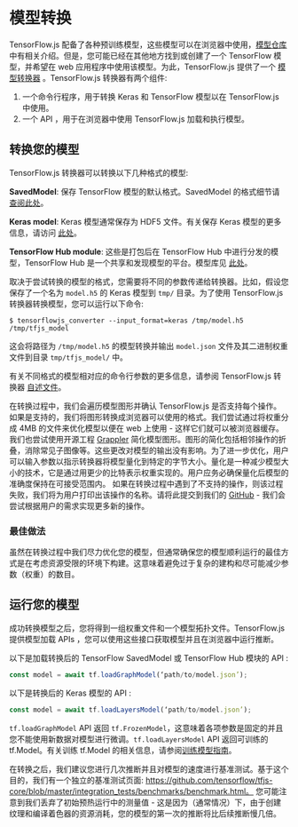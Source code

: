 # 模型转换

TensorFlow.js 配备了各种预训练模型，这些模型可以在浏览器中使用，[模型仓库](https://github.com/tensorflow/tfjs-models) 中有相关介绍。但是，您可能已经在其他地方找到或创建了一个 TensorFlow 模型，并希望在 web 应用程序中使用该模型。为此，TensorFlow.js 提供了一个 [模型转换器](https://github.com/tensorflow/tfjs-converter) 。TensorFlow.js 转换器有两个组件:

1. 一个命令行程序，用于转换 Keras 和 TensorFlow 模型以在 TensorFlow.js 中使用。
2. 一个 API ，用于在浏览器中使用 TensorFlow.js 加载和执行模型。

## 转换您的模型

TensorFlow.js 转换器可以转换以下几种格式的模型:

**SavedModel**: 保存 TensorFlow 模型的默认格式。SavedModel 的格式细节请 [查阅此处](https://www.tensorflow.org/guide/saved_model)。

**Keras model**: Keras 模型通常保存为 HDF5 文件。有关保存 Keras 模型的更多信息，请访问 [此处](https://keras.io/getting-started/faq/#savingloading-whole-models-architecture-weights-optimizer-state)。

**TensorFlow Hub module**: 这些是打包后在 TensorFlow Hub 中进行分发的模型，TensorFlow Hub 是一个共享和发现模型的平台。模型库见 [此处](tfhub.dev)。

取决于尝试转换的模型的格式，您需要将不同的参数传递给转换器。比如，假设您保存了一个名为 `model.h5` 的 Keras 模型到 `tmp/` 目录。为了使用 TensorFlow.js 转换器转换模型，您可以运行以下命令: 

    $ tensorflowjs_converter --input_format=keras /tmp/model.h5 /tmp/tfjs_model

这会将路径为 `/tmp/model.h5` 的模型转换并输出 `model.json` 文件及其二进制权重文件到目录 `tmp/tfjs_model/` 中。

有关不同格式的模型相对应的命令行参数的更多信息，请参阅 TensorFlow.js 转换器 [自述文件](https://github.com/tensorflow/tfjs-converter)。

在转换过程中，我们会遍历模型图形并确认 TensorFlow.js 是否支持每个操作。如果是支持的，我们将图形转换成浏览器可以使用的格式。我们尝试通过将权重分成 4MB 的文件来优化模型以便在 web 上使用 - 这样它们就可以被浏览器缓存。我们也尝试使用开源工程 [Grappler](https://github.com/tensorflow/tensorflow/tree/master/tensorflow/core/grappler) 简化模型图形。图形的简化包括相邻操作的折叠，消除常见子图像等。这些更改对模型的输出没有影响。为了进一步优化，用户可以输入参数以指示转换器将模型量化到特定的字节大小。量化是一种减少模型大小的技术，它是通过用更少的比特表示权重实现的。用户应务必确保量化后模型的准确度保持在可接受范围内。
如果在转换过程中遇到了不支持的操作，则该过程失败，我们将为用户打印出该操作的名称。请将此提交到我们的 [GitHub](https://github.com/tensorflow/tfjs/issues)  - 我们会尝试根据用户的需求实现更多新的操作。

### 最佳做法

虽然在转换过程中我们尽力优化您的模型，但通常确保您的模型顺利运行的最佳方式是在考虑资源受限的环境下构建。这意味着避免过于复杂的建构和尽可能减少参数（权重）的数目。

## 运行您的模型

成功转换模型之后，您将得到一组权重文件和一个模型拓扑文件。TensorFlow.js 提供模型加载 APIs ，您可以使用这些接口获取模型并且在浏览器中运行推断。

以下是加载转换后的 TensorFlow SavedModel 或 TensorFlow Hub 模块的 API :

```js
const model = await tf.loadGraphModel(‘path/to/model.json’);
```

以下是转换后的 Keras 模型的 API :

```js
const model = await tf.loadLayersModel(‘path/to/model.json’);
```

`tf.loadGraphModel` API 返回 `tf.FrozenModel`，这意味着各项参数是固定的并且您不能使用新数据对模型进行微调。`tf.loadLayersModel` API 返回可训练的 tf.Model。有关训练 tf.Model 的相关信息，请参阅[训练模型指南](train_models.md)。

在转换之后，我们建议您进行几次推断并且对模型的速度进行基准测试。基于这个目的，我们有一个独立的基准测试页面: https://github.com/tensorflow/tfjs-core/blob/master/integration_tests/benchmarks/benchmark.html。 您可能注意到我们丢弃了初始预热运行中的测量值 - 这是因为（通常情况）下，由于创建纹理和编译着色器的资源消耗，您的模型的第一次的推断将比后续推断慢几倍。
